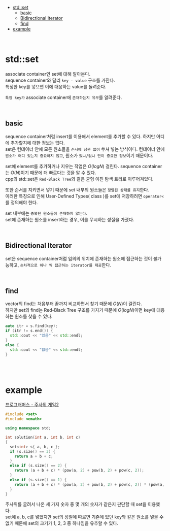 - [std::set](#stdset)
  - [basic](#basic)
  - [Bidirectional Iterator](#bidirectional-iterator)
  - [find](#find)
- [example](#example)

<br>

# std::set

associate container인 set에 대해 알아본다.</br>
sequence container와 달리 `key - value` 구조를 가진다.</br>
특정한 key를 넣으면 이에 대응하는 value를 돌려준다.</br>

`특정 key가` associate container에 `존재하는지 유무`를 알려준다.</br>

<br>

## basic
sequence container처럼 insert를 이용해서 element를 추가할 수 있다. 하지만 어디에 추가할지에 대한 정보는 없다.</br>
set은 컨테이너 안에 모든 원소들을 `순서에 상관 없이` 쑤셔 넣는 방식이다. 컨테이너 안에 `원소가 어디 있는지 중요하지 않고`, 원소가 `있냐/없냐 만이 중요한 정보`이기 때문이다.</br>

set에 element를 추가하거나 지우는 작업은 $O(logN)$ 걸린다. sequence container는 $O(N)$이기 때문에 더 빠르다는 것을 알 수 있다.</br>
cpp의 std::set은 `Red-Black Tree`와 같은 균형 이진 탐색 트리로 이루어져있다.</br>

또한 순서를 지키면서 넣기 때문에 set 내부의 원소들은 `정렬된 상태를 유지`한다.</br>
이러한 특징으로 인해 User-Defined Types( class )를 set에 저장하려면 `operator<`를 정의해야 한다.</br>

set 내부에는 `중복된 원소들이 존재하지 않는다`.</br>
set에 존재하는 원소를 insert하는 경우, 이를 무시하는 성질을 가졌다.</br>

<br>

## Bidirectional Iterator
set은 sequence container처럼 임의의 위치에 존재하는 원소에 접근하는 것이 불가능하고, `순차적으로 하나 씩 접근하는 iterator를 제공`한다.</br>

<br>

## find
vector의 find는 처음부터 끝까지 비교하면서 찾기 때문에 $O(N)$이 걸린다.</br>
하지만 set의 find는 Red-Black Tree 구조를 가지기 때문에 $O(logN)$이면 key에 대응하는 원소를 찾을 수 있다.</br>
```cpp
auto itr = s.find(key);
if (itr != s.end()) {
  std::cout << "있음" << std::endl;
}
else {
  std::cout << "없음" << std::endl;
}
```

<br>
<br>

# example
[프로그래머스 - 주사위 게임2](https://school.programmers.co.kr/learn/courses/30/lessons/181930)
```cpp
#include <set>
#include <cmath>

using namespace std;

int solution(int a, int b, int c)
{
  set<int> s{ a, b, c };
  if (s.size() == 3) {
    return a + b + c;
  }
  else if (s.size() == 2) {
    return (a + b + c) * (pow(a, 2) + pow(b, 2) + pow(c, 2));
  }
  else if (s.size() == 1) {
    return (a + b + c) * (pow(a, 2) + pow(b, 2) + pow(c, 2)) * (pow(a, 3) + pow(b, 3) + pow(c, 3));
  }
}
```
주사위를 굴려서 나온 세 가지 숫자 중 몇 개의 숫자가 같은지 판단할 때 set을 이용했다.</br>
set에 a, b, c를 넣었지만 set의 성질에 따르면 기존에 있던 key와 같은 원소를 넣을 수 없기 때문에 set의 크기가 1, 2, 3 중 하나임을 유추할 수 있다.</br>
